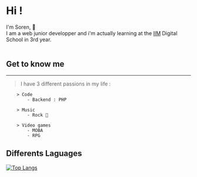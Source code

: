 # **Hi !**
I'm Soren, :rocket: <br>
I am a web junior developper and i'm actually learning at the [IIM](https://iim.fr) Digital School in 3rd year.<br>
<br>
## **Get to know me**
<hr>

> I have 3 different passions in my life :

        > Code
            - Backend : PHP

        > Music
            - Rock 🎸

        > Video games 
            - MOBA
            - RPG

## **Differents Laguages**<br>
[![Top Langs](https://github-readme-stats.vercel.app/api/top-langs/?username=SorenMesselier-Sentis&layout=compact)](https://github.com/anuraghazra/github-readme-stats)
